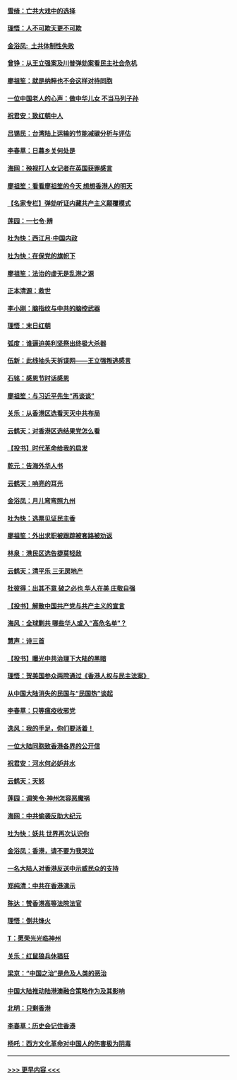 #### [雪绮：亡共大戏中的选择](../pages/nsc993/n11699922.md?t=12050422) 
#### [理悟：人不可欺天更不可欺](../pages/nsc993/n11699657.md?t=12050422) 
#### [金浴凤:  土共体制性失败](../pages/nsc993/n11699361.md?t=12050422) 
#### [曾铮：从王立强案及川普弹劾案看民主社会危机](../pages/nsc993/n11699318.md?t=12050422) 
#### [廖祖笙：就是纳粹也不会这样对待同胞](../pages/nsc993/n11697658.md?t=12050422) 
#### [一位中国老人的心声：做中华儿女 不当马列子孙](../pages/nsc993/n11697525.md?t=12050422) 
#### [祝君安：致红朝中人](../pages/nsc993/n11697518.md?t=12050422) 
#### [吕锡民：台湾陆上运输的节能减碳分析与评估](../pages/nsc993/n11694983.md?t=12050422) 
#### [李春草：日暮乡关何处是](../pages/nsc993/n11694805.md?t=12050422) 
#### [海网：殃视打人女记者在英国获罪感言](../pages/nsc993/n11693832.md?t=12050422) 
#### [廖祖笙：看看廖祖笙的今天 想想香港人的明天](../pages/nsc993/n11693707.md?t=12050422) 
#### [【名家专栏】弹劾听证内藏共产主义颠覆模式](../pages/nsc993/n11693563.md?t=12050422) 
#### [莲园：一七令‧辨](../pages/nsc993/n11692558.md?t=12050422) 
#### [吐为快：西江月·中国内政](../pages/nsc993/n11692071.md?t=12050422) 
#### [吐为快：在保党的旗帜下](../pages/nsc993/n11691188.md?t=12050422) 
#### [廖祖笙：法治的虚无是乱港之源](../pages/nsc993/n11690605.md?t=12050422) 
#### [正本清源：救世](../pages/nsc993/n11689134.md?t=12050422) 
#### [李小刚：脑指纹与中共的脑控武器](../pages/nsc993/n11688900.md?t=12050422) 
#### [理悟：末日红朝](../pages/nsc993/n11688829.md?t=12050422) 
#### [弧度：谁逼迫美利坚祭出终极大杀器](../pages/nsc993/n11688735.md?t=12050422) 
#### [伍新：此线抽头天拆谍网——王立强叛逃感言](../pages/nsc993/n11687981.md?t=12050422) 
#### [石铭：感恩节时话感恩](../pages/nsc993/n11687568.md?t=12050422) 
#### [廖祖笙：与习近平先生“再谈谈”](../pages/nsc993/n11687005.md?t=12050422) 
#### [关乐：从香港区选看天灭中共布局](../pages/nsc993/n11686647.md?t=12050422) 
#### [云鹤天：对香港区选结果党怎么看](../pages/nsc993/n11686216.md?t=12050422) 
#### [【投书】时代革命给我的启发](../pages/nsc993/n11684287.md?t=12050422) 
#### [乾元：告海外华人书](../pages/nsc993/n11684044.md?t=12050422) 
#### [云鹤天：响亮的耳光](../pages/nsc993/n11684254.md?t=12050422) 
#### [金浴凤：月儿弯弯照九州](../pages/nsc993/n11684231.md?t=12050422) 
#### [吐为快：选票见证民主香](../pages/nsc993/n11684206.md?t=12050422) 
#### [廖祖笙：外出求职被跟踪被套路被劝返](../pages/nsc993/n11683874.md?t=12050422) 
#### [林泉：港民区选告捷莫轻敌](../pages/nsc993/n11683930.md?t=12050422) 
#### [云鹤天：清平乐 三无房地产](../pages/nsc993/n11681521.md?t=12050422) 
#### [杜彼得：出其不意 破之必也 华人在美 庄敬自强](../pages/nsc993/n11679554.md?t=12050422) 
#### [【投书】解散中国共产党与共产主义的宣言](../pages/nsc993/n11679177.md?t=12050422) 
#### [海风：全球剿共 哪些华人或入“高危名单”？](../pages/nsc993/n11678617.md?t=12050422) 
#### [慧声：诗三首](../pages/nsc993/n11678848.md?t=12050422) 
#### [【投书】曝光中共治理下大陆的黑暗](../pages/nsc993/n11678674.md?t=12050422) 
#### [理悟：贺美国参众两院通过《香港人权与民主法案》](../pages/nsc993/n11678104.md?t=12050422) 
#### [从中国大陆消失的民国与“民国热”谈起](../pages/nsc993/n11678075.md?t=12050422) 
#### [李春草：只等瘟疫收邪党](../pages/nsc993/n11677308.md?t=12050422) 
#### [逸风：我的手足，你们要活着！](../pages/nsc993/n11676352.md?t=12050422) 
#### [一位大陆同胞致香港各界的公开信](../pages/nsc993/n11675761.md?t=12050422) 
#### [祝君安：河水何必妒井水](../pages/nsc993/n11675746.md?t=12050422) 
#### [云鹤天：天怒](../pages/nsc993/n11675718.md?t=12050422) 
#### [莲园：调笑令‧神州怎容恶魔祸](../pages/nsc993/n11675648.md?t=12050422) 
#### [海网：中共偷袭反助大纪元](../pages/nsc993/n11673515.md?t=12050422) 
#### [吐为快：妖共 世界再次认识你](../pages/nsc993/n11673506.md?t=12050422) 
#### [金浴凤：香港，请不要为我哭泣](../pages/nsc993/n11673248.md?t=12050422) 
#### [一名大陆人对香港反送中示威民众的支持](../pages/nsc993/n11672615.md?t=12050422) 
#### [郑纯清：中共在香港演示](../pages/nsc993/n11670539.md?t=12050422) 
#### [陈达：赞香港高等法院法官](../pages/nsc993/n11669542.md?t=12050422) 
#### [理悟：倒共烽火](../pages/nsc993/n11668844.md?t=12050422) 
#### [T：愿荣光光临神州](../pages/nsc993/n11668421.md?t=12050422) 
#### [关乐：红鼠狼兵休猖狂](../pages/nsc993/n11668378.md?t=12050422) 
#### [梁京：“中国之治”是危及人类的恶治](../pages/nsc993/n11668328.md?t=12050422) 
#### [中国大陆推动陆港澳融合策略作为及其影响](../pages/nsc993/n11668157.md?t=12050422) 
#### [北明：只剩香港](../pages/nsc993/n11668002.md?t=12050422) 
#### [李春草：历史会记住香港](../pages/nsc993/n11667927.md?t=12050422) 
#### [杨吒：西方文化革命对中国人的伤害极为阴毒](../pages/nsc993/n11664521.md?t=12050422) 

----
#### [ >>> 更早内容 <<< ](../indexes/nsc993-earlier.md)
